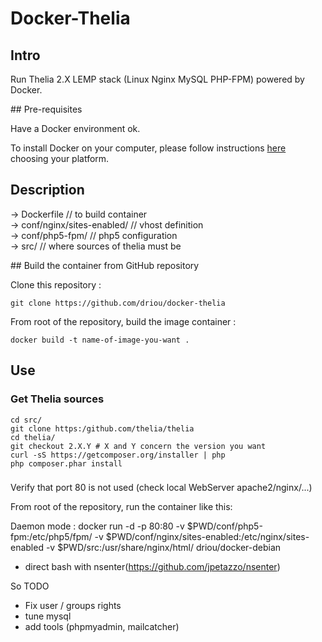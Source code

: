 # Docker-Thelia

## Intro 

Run Thelia 2.X LEMP stack (Linux Nginx MySQL PHP-FPM) powered by Docker.

## Pre-requisites

Have a Docker environment ok.

To install Docker on your computer, please follow instructions [here](https://docs.docker.com/installation/) choosing your platform.

## Description

-> Dockerfile 			// to build container  
-> conf/nginx/sites-enabled/ 	// vhost definition  
-> conf/php5-fpm/ 		// php5 configuration  
-> src/ 			// where sources of thelia must be   

## Build the container from GitHub repository

Clone this repository : 

```
git clone https://github.com/driou/docker-thelia
```

From root of the repository, build the image container :

```
docker build -t name-of-image-you-want . 
```

## Use 

### Get Thelia sources

```
cd src/
git clone https:/github.com/thelia/thelia
cd thelia/
git checkout 2.X.Y # X and Y concern the version you want
curl -sS https://getcomposer.org/installer | php
php composer.phar install
```


###

Verify that port 80 is not used (check local WebServer apache2/nginx/...)

From root of the repository, run the container like this: 

Daemon mode :
docker run -d -p 80:80 -v $PWD/conf/php5-fpm:/etc/php5/fpm/ -v $PWD/conf/nginx/sites-enabled:/etc/nginx/sites-enabled -v $PWD/src:/usr/share/nginx/html/ driou/docker-debian  


- direct bash with nsenter(https://github.com/jpetazzo/nsenter)


So TODO
- Fix user / groups rights
- tune mysql
- add tools (phpmyadmin, mailcatcher)
